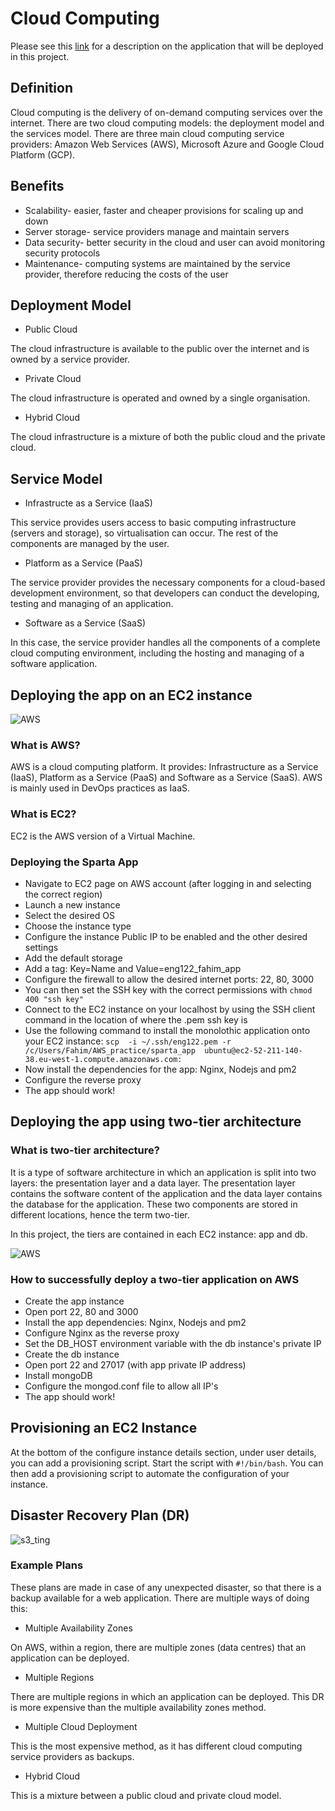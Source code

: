 # Cloud Computing

Please see this [link](https://github.com/fahimtq1/virtualisation_basics/blob/main/PROJECT.md) for a description on the application that will be deployed in this project.

## Definition 

Cloud computing is the delivery of on-demand computing services over the internet. There are two cloud computing models: the deployment model and the services model. There are three main cloud computing service providers: Amazon Web Services (AWS), Microsoft Azure and Google Cloud Platform (GCP). 

## Benefits

- Scalability- easier, faster and cheaper provisions for scaling up and down 
- Server storage- service providers manage and maintain servers
- Data security- better security in the cloud and user can avoid monitoring security protocols
- Maintenance- computing systems are maintained by the service provider, therefore reducing the costs of the user

## Deployment Model 

- Public Cloud

The cloud infrastructure is available to the public over the internet and is owned by a service provider.

- Private Cloud

The cloud infrastructure is operated and owned by a single organisation.

- Hybrid Cloud

The cloud infrastructure is a mixture of both the public cloud and the private cloud. 

## Service Model 

- Infrastructe as a Service (IaaS)

This service provides users access to basic computing infrastructure (servers and storage), so virtualisation can occur. The rest of the components are managed by the user.

- Platform as a Service (PaaS)

The service provider provides the necessary components for a cloud-based development environment, so that developers can conduct the developing, testing and managing of an application. 

- Software as a Service (SaaS)

In this case, the service provider handles all the components of a complete cloud computing environment, including the hosting and managing of a software application.

## Deploying the app on an EC2 instance

![AWS](https://user-images.githubusercontent.com/99980305/185410653-905abb9c-7d31-4bad-99d5-8d9e256bbcee.png)

### What is AWS?

AWS is a cloud computing platform. It provides: Infrastructure as a Service (IaaS), Platform as a Service (PaaS) and Software as a Service (SaaS). AWS is mainly used in DevOps practices as IaaS. 

### What is EC2?

EC2 is the AWS version of a Virtual Machine. 

### Deploying the Sparta App

- Navigate to EC2 page on AWS account (after logging in and selecting the correct region)
- Launch a new instance
- Select the desired OS
- Choose the instance type
- Configure the instance Public IP to be enabled and the other desired settings
- Add the default storage
- Add a tag: Key=Name and Value=eng122_fahim_app
- Configure the firewall to allow the desired internet ports: 22, 80, 3000 
- You can then set the SSH key with the correct permissions with `chmod 400 "ssh key"`
- Connect to the EC2 instance on your localhost by using the SSH client command in the location of where the .pem ssh key is
- Use the following command to install the monolothic application onto your EC2 instance: `scp  -i ~/.ssh/eng122.pem -r /c/Users/Fahim/AWS_practice/sparta_app  ubuntu@ec2-52-211-140-38.eu-west-1.compute.amazonaws.com:`
- Now install the dependencies for the app: Nginx, Nodejs and pm2
- Configure the reverse proxy
- The app should work!

## Deploying the app using two-tier architecture

### What is two-tier architecture?

It is a type of software architecture in which an application is split into two layers: the presentation layer and a data layer. The presentation layer contains the software content of the application and the data layer contains the database for the application. These two components are stored in different locations, hence the term two-tier. 

In this project, the tiers are contained in each EC2 instance: app and db.

![AWS](https://user-images.githubusercontent.com/99980305/185652521-8c4f0188-0ea1-4090-b503-951f51283c9c.png)

### How to successfully deploy a two-tier application on AWS

- Create the app instance 
- Open port 22, 80 and 3000
- Install the app dependencies: Nginx, Nodejs and pm2
- Configure Nginx as the reverse proxy
- Set the DB_HOST environment variable with the db instance's private IP
- Create the db instance
- Open port 22 and 27017 (with app private IP address)
- Install mongoDB
- Configure the mongod.conf file to allow all IP's
- The app should work!

## Provisioning an EC2 Instance

At the bottom of the configure instance details section, under user details, you can add a provisioning script. Start the script with `#!/bin/bash`. You can then add a provisioning script to automate the configuration of your instance.

## Disaster Recovery Plan (DR)

![s3_ting](https://user-images.githubusercontent.com/99980305/186370133-0505c9fb-451b-442b-95e7-6bd886b2a864.png)

### Example Plans

These plans are made in case of any unexpected disaster, so that there is a backup available for a web application. There are multiple ways of doing this:

- Multiple Availability Zones

On AWS, within a region, there are multiple zones (data centres) that an application can be deployed.

- Multiple Regions

There are multiple regions in which an application can be deployed. This DR is more expensive than the multiple availability zones method. 

- Multiple Cloud Deployment

This is the most expensive method, as it has different cloud computing service providers as backups.

- Hybrid Cloud

This is a mixture between a public cloud and private cloud model. 


